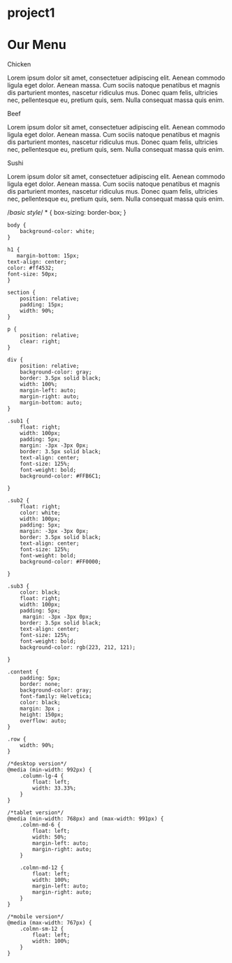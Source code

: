 # project1
<!DOCTYPE html>
<html>

<head>
    <meta charset="utf-8">
    <title>module2-solution</title>
</head>
<link rel="stylesheet" type="text/css" href="css/style.css">

<body>
    <h1>Our Menu</h1>
    <section class="column-lg-4 colmn-md-6 colmn-sm-12">
        <div>
            <p class="sub1">Chicken</p>
            <p class="content">
                Lorem ipsum dolor sit amet, consectetuer adipiscing elit. Aenean commodo ligula eget dolor. Aenean massa. Cum sociis natoque penatibus et magnis dis parturient montes, nascetur ridiculus mus. Donec quam felis, ultricies nec, pellentesque eu, pretium quis, sem. Nulla consequat massa quis enim.
            </p>
        </div>
    </section>
    <section class="column-lg-4 colmn-md-6 colmn-sm-12">
        <div>
            <p class="sub2">Beef</p>
            <p class="content">
                Lorem ipsum dolor sit amet, consectetuer adipiscing elit. Aenean commodo ligula eget dolor. Aenean massa. Cum sociis natoque penatibus et magnis dis parturient montes, nascetur ridiculus mus. Donec quam felis, ultricies nec, pellentesque eu, pretium quis, sem. Nulla consequat massa quis enim.
        </div>
    </section>
    <section class="column-lg-4 colmn-md-12 colmn-sm-12">
        <div>
            <p class="sub3">Sushi</p>
            <p class="content">
                Lorem ipsum dolor sit amet, consectetuer adipiscing elit. Aenean commodo ligula eget dolor. Aenean massa. Cum sociis natoque penatibus et magnis dis parturient montes, nascetur ridiculus mus. Donec quam felis, ultricies nec, pellentesque eu, pretium quis, sem. Nulla consequat massa quis enim.
            </p>
        </div>
</body>

</html>



/*basic style*/
    * {
        box-sizing: border-box;
    }

    body {
        background-color: white;
    }

    h1 {
       margin-bottom: 15px;
    text-align: center;
    color: #ff4532;
    font-size: 50px;
    }

    section {
        position: relative;
        padding: 15px;
        width: 90%;
    }

    p {
        position: relative;
        clear: right;
    }

    div {
        position: relative;
        background-color: gray;
        border: 3.5px solid black;
        width: 100%;
        margin-left: auto;
        margin-right: auto;
        margin-bottom: auto;
    }

    .sub1 {
        float: right;
        width: 100px;
        padding: 5px;
        margin: -3px -3px 0px;
        border: 3.5px solid black;
        text-align: center;
        font-size: 125%;
        font-weight: bold;
        background-color: #FFB6C1;

    }

    .sub2 {
        float: right;
        color: white;
        width: 100px;
        padding: 5px;
        margin: -3px -3px 0px;
        border: 3.5px solid black;
        text-align: center;
        font-size: 125%;
        font-weight: bold;
        background-color: #FF0000;

    }

    .sub3 {
        color: black;
        float: right;
        width: 100px;
        padding: 5px;
         margin: -3px -3px 0px;
        border: 3.5px solid black;
        text-align: center;
        font-size: 125%;
        font-weight: bold;
        background-color: rgb(223, 212, 121);

    }

    .content {
        padding: 5px;
        border: none;
        background-color: gray;
        font-family: Helvetica;
        color: black;
        margin: 3px ;
        height: 150px;
        overflow: auto;
    }

    .row {
        width: 90%;
    }

    /*desktop version*/
    @media (min-width: 992px) {
        .column-lg-4 {
            float: left;
            width: 33.33%;
        }
    }

    /*tablet version*/
    @media (min-width: 768px) and (max-width: 991px) {
        .colmn-md-6 {
            float: left;
            width: 50%;
            margin-left: auto;
            margin-right: auto;
        }

        .colmn-md-12 {
            float: left;
            width: 100%;
            margin-left: auto;
            margin-right: auto;
        }
    }

    /*mobile version*/
    @media (max-width: 767px) {
        .colmn-sm-12 {
            float: left;
            width: 100%;
        }
    }
